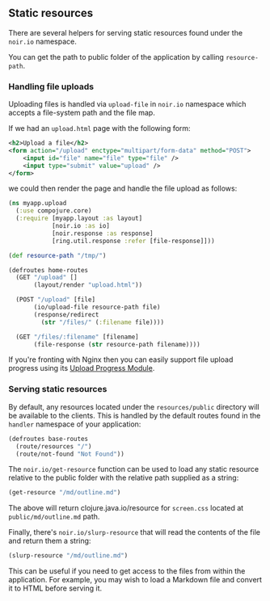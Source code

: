 ## Static resources

There are several helpers for serving static resources found under the `noir.io`
namespace.

You can get the path to public folder of the application by calling `resource-path`.

### Handling file uploads

Uploading files is handled via `upload-file` in `noir.io` namespace which accepts a
file-system path and the file map.

If we had an `upload.html` page with the following form:

```xml
<h2>Upload a file</h2>
<form action="/upload" enctype="multipart/form-data" method="POST">
    <input id="file" name="file" type="file" />
    <input type="submit" value="upload" />
</form>
```

we could then render the page and handle the file upload as follows:

```clojure
(ns myapp.upload
  (:use compojure.core)
  (:require [myapp.layout :as layout]
            [noir.io :as io]
            [noir.response :as response]
            [ring.util.response :refer [file-response]]))

(def resource-path "/tmp/")

(defroutes home-routes
  (GET "/upload" []
       (layout/render "upload.html"))

  (POST "/upload" [file]
       (io/upload-file resource-path file)
       (response/redirect
         (str "/files/" (:filename file))))

  (GET "/files/:filename" [filename]
       (file-response (str resource-path filename))))  
```

If you're fronting with Nginx then you can easily support file upload progress using its [Upload Progress Module](http://wiki.nginx.org/HttpUploadProgressModule).

### Serving static resources

By default, any resources located under the `resources/public` directory will be available to the clients. This is handled by the default routes found in the `handler` namespace of your application:

```clojure
(defroutes base-routes
  (route/resources "/")
  (route/not-found "Not Found"))
```

The `noir.io/get-resource` function can be used to load any static resource relative to the public folder
with the relative path supplied as a string:

```clojure
(get-resource "/md/outline.md")
```

The above will return clojure.java.io/resource for `screen.css` located at `public/md/outline.md` path.

Finally, there's `noir.io/slurp-resource` that will read the contents of the file and
return them a string:

```clojure
(slurp-resource "/md/outline.md")
```

This can be useful if you need to get access to the files from within the application. For example, you may wish
to load a Markdown file and convert it to HTML before serving it.










